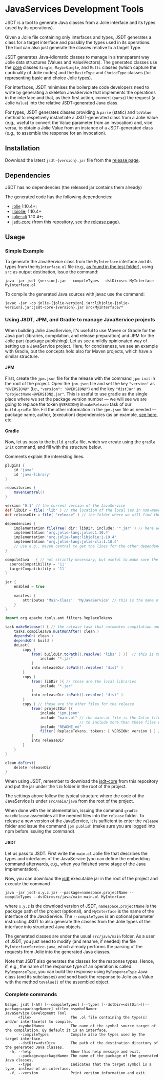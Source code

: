 # JavaServices Development Tools

JSDT is a tool to generate Java classes from a Jolie interface and its types (used by its operations).

Given a Jolie file containing only interfaces and types, JSDT generates a class for a target interface and possibly the types used in its operations. The tool can also just generate the classes relative to a target Type.

JSDT generates Java-idiomatic classes to manage in a transparent way Jolie data structures (Values and ValueVectors). The generated classes use the [core](https://github.com/thesave/JSDT/tree/main/src/core/java/jsdt/core) classes `Single`, `MaybeSingle`, and `Multi` classes (which capture the cardinality of Jolie nodes) and the `BasicType` and `ChoiceType` classes (for representing basic and choice Jolie types).

For interfaces, JSDT minimises the boilerplate code developers need to write by generating a skeleton JavaService that implements the operations in the interface and that, as their first action, convert (`parse`) the request (a Jolie `Value`) into the relative JSDT-generated Java class.

For types, JSDT generates classes providing a `parse` (static) and `toValue` method to respetively instantiate a JSDT-generated class from a Jolie Value (e.g., useful to convert the Value parameter from an invocation) and, vice versa, to obtain a Jolie Value from an instance of a JSDT-generated class (e.g., to assemble the response for an invocation).

## Installation

Download the latest `jsdt-{version}.jar` file from the [release page](https://github.com/thesave/JSDT/releases).

## Dependencies

JSDT has no dependencies (the released jar contains them already)

The generated code has the following dependencies:

- [jolie](https://mvnrepository.com/artifact/org.jolie-lang/jolie) 1.10.4+;
- [libjolie](https://mvnrepository.com/artifact/org.jolie-lang/libjolie); 1.10.4+
- [jolie-cli](https://mvnrepository.com/artifact/org.jolie-lang/jolie-cli) 1.10.4+;
- [jsdt-core](https://github.com/thesave/JSDT/releases) (from this repository, see the [release page](https://github.com/thesave/JSDT/releases)).

## Usage

### Simple Example

To generate the JavaService class from the `MyInterface`  interface and its types from the `MyInterface.ol` file (e.g., [as found in the test folder](https://github.com/thesave/JSDT/tree/main/src/test/jolie)), using `src` as output destination, issue the command:

`java -jar jsdt-{version}.jar --compileTypes --dstDir=src MyInterface MyInterface.ol`

To compile the generated Java sources with javac use the command:

`javac -jar -cp jolie-{jolie-version}.jar:libjolie-{jolie-version}.jar:jsdt-core-{version}.jar src/MyInterface/*`

### Using JSDT, JPM, and Gradle to manage JavaService projects

When building Jolie JavaService, it's useful to use Maven or Gradle for the Java part (libraries, compilation, and release preparation) and JPM for the Jolie part (package publishing). Let us see a mildly opinionated way of setting up a JavaService project.
Here, for conciseness, we see an example with Gradle, but the concepts hold also for Maven projects, which have a similar structure.

#### JPM

First, create the `jpm.json` file for the release with the command `jpm init` in the root of the project. 
Open the `jpm.json` file and set the key `"version"` as `"@VERSION@"` (i.e., `"version": "@VERSION@"`) and the key
`"distJar"` as `"projectName-@VERSION@.jar"`. 
This is useful to use gradle as the single place where we set the package version number — we will see we are going to replace the token `@VERSION@` in `makeRelease` task of our `build.gradle` file.
Fill the other information in the `jpm.json` file as needed — package name, author, (execution) dependencies (as an example, [see here](https://github.com/thesave/liquidService/blob/master/jpm.json), etc.

#### Gradle

Now, let us pass to the `build.gradle` file, which we create using the `gradle init` command, and fill with the structure below.

Comments explain the interesting lines.

```gradle
plugins {
    id 'java'
    id 'java-library'
}

repositories {
    mavenCentral()
}

version "0.1" // the current version of the JavaService
def libDir = file( "lib" ) // the location of the local (as in non-maven-published) dependencies that must be included in the project release
def releaseDir = file( "release" ) // the folder where we will find the files to publish the releases of the JavaService on JPM

dependencies {
    implementation fileTree( dir: libDir, include: '*.jar' ) // here we are including the local dependencies
    implementation 'org.jolie-lang:jolie:1.10.4'
    implementation 'org.jolie-lang:libjolie:1.10.4'
    implementation 'org.jolie-lang:jolie-cli:1.10.4'
    // use e.g., maven central to get the lines for the other dependencies of this package
}

compileJava   { // not strictly necessary, but useful to make sure the released JavaService is compliant with its target Jolie versions
  sourceCompatibility = '11'
  targetCompatibility = '11'
}

jar {
    enabled = true
      
    manifest {
        attributes 'Main-Class': 'MyJavaService' // this is the name of the main class that implements the JavaService
    }
}

import org.apache.tools.ant.filters.ReplaceTokens

task makeRelease() { // the release task that automates compilation and assembly of the release files 
    tasks.compileJava.mustRunAfter( clean )
    dependsOn( clean )
    dependsOn( build )
    doLast{
        copy {
            from( buildDir.toPath().resolve( "libs" ) ){  // this is the JavaService project jar
                include "*.jar"
            }
            into releaseDir.toPath().resolve( "dist" ) 
        }
        copy {
            from( libDir ){ // these are the local libraries 
                include "*.jar" 
            }
            into releaseDir.toPath().resolve( "dist" )
        }
        copy { // these are the other files for the release
            from( projectDir ){
                include "jpm.json"
                include "main.ol" // the main.ol file is the Jolie file that describes the types, interfaces, and services of the JavaService
                                  // to include more than these files use the `include` command as seen here for the other files
                include "README.md"
                filter( ReplaceTokens, tokens: [ VERSION: version ] ) // this is where we replace the token `@VERSION@` with the content of version
            }
            into releaseDir
        }
    }
}

clean.doFirst{
    delete releaseDir
}
```

When using JSDT, remember to download the [jsdt-core](https://github.com/thesave/JSDT/releases) from this repository and put the jar under the `lib` folder in the root of the project.

The settings above follow the typical structure where the code of the JavaService is under `src/main/java` from the root of the project.

When done with the implementation, issuing the command `gradle makeRelease` assembles all the needed files into the ``release`` folder.
To release a new version of the JavaService, it is sufficient to enter the ``release`` folder and issue the command ``jpm publish`` (make sure you are logged into npm before issuing the command).

#### JSDT

Let us pass to JSDT. First write the `main.ol` Jolie file that describes the types and interfaces of the JavaService (you can define the embedding command afterwards, e.g., when you finished some stage of the Java implementation).

Now, you can download the [jsdt](https://github.com/thesave/JSDT/releases) executable jar in the root of the project and execute the command

```java -jar jsdt-x.y.z.jar --package=namespace.projectName --compileTypes --dstDir=src/java/main main.ol MyInterface```

where `x.y.z` is the download version of JSDT, `namespace.projectName` is the package path of the project (optional), and `MyInterface` is the name of the interface of the JavaService. The `--compileTypes` is an optional parameter instructing JSDT to also generate the classes from the Jolie types of the interface into structured Java objects.

The generated classes are under the usual `src/java/main` folder. As a user of JSDT, you just need to modify (and rename, if needed) the file `MyInterfaceService.java`, which already performs the parsing of the requests from Jolie into the generated Java classes.

Note that JSDT also generates the classes for the response types. Hence, if, e.g., the name of the response type of an operation is called `MyResponseType`, you can build the response using `MyResponseType` Java class (and its subclasses) and send back the response to Jolie as a Value with the method `toValue()` of the assembled object.

### Complete commands

```
Usage: jsdt [-hV] [--compileTypes] [--type] [--dstDir=<dstDir>][--package=<packageName>] <file> <symbolName>
JavaService Development Tool
      <file>                  The .ol file containing the type(s) and/or interface(s) to compile.
      <symbolName>            The name of the symbol source target of the compilation. By default it is an interface.
      --compileTypes          Compile also the types used by the target interface.
      --dstDir=<dstDir>       The path of the destination directory of the generated Java classes.
  -h, --help                  Show this help message and exit.
      --package=<packageName> The name of the package of the generated Java classes.
      --type                  Indicates that the target symbol is a type, instead of an interface.
  -V, --version               Print version information and exit.
```
